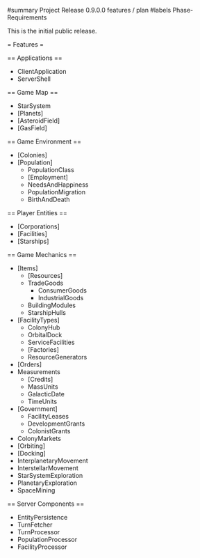 #summary Project Release 0.9.0.0 features / plan
#labels Phase-Requirements

This is the initial public release.

= Features =

== Applications ==

  * ClientApplication
  * ServerShell

== Game Map ==

  * StarSystem
  * [Planets]
  * [AsteroidField]
  * [GasField]

== Game Environment ==
  * [Colonies]
  * [Population]
    * PopulationClass
    * [Employment]
    * NeedsAndHappiness
    * PopulationMigration
    * BirthAndDeath

== Player Entities ==

  * [Corporations]
  * [Facilities]
  * [Starships]

== Game Mechanics ==

  * [Items]
    * [Resources]
    * TradeGoods
      * ConsumerGoods
      * IndustrialGoods
    * BuildingModules
    * StarshipHulls
  * [FacilityTypes]
    * ColonyHub
    * OrbitalDock
    * ServiceFacilities
    * [Factories]
    * ResourceGenerators
  * [Orders]
  * Measurements
    * [Credits]
    * MassUnits
    * GalacticDate
    * TimeUnits
  * [Government]
    * FacilityLeases
    * DevelopmentGrants
    * ColonistGrants
  * ColonyMarkets
  * [Orbiting]
  * [Docking]
  * InterplanetaryMovement
  * InterstellarMovement
  * StarSystemExploration
  * PlanetaryExploration
  * SpaceMining

== Server Components ==
  * EntityPersistence
  * TurnFetcher
  * TurnProcessor
  * PopulationProcessor
  * FacilityProcessor
